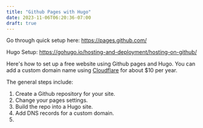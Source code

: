 ```yaml
---
title: "Github Pages with Hugo"
date: 2023-11-06T06:20:36-07:00
draft: true
---
```


Go through quick setup here: https://pages.github.com/

Hugo Setup: https://gohugo.io/hosting-and-deployment/hosting-on-github/

Here's how to set up a free website using Github pages and Hugo. You can add a custom domain name using [Cloudflare](https://www.cloudflare.com/) for about $10 per year. 

The general steps include:
1. Create a Github repository for your site. 
2. Change your pages settings.
3. Build the repo into a Hugo site. 
4. Add DNS records for a custom domain. 
5. 